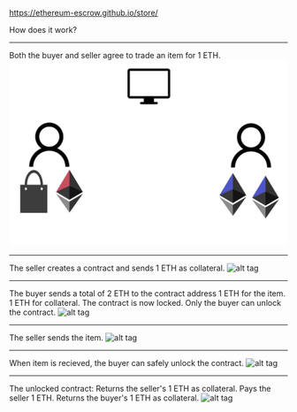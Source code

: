 https://ethereum-escrow.github.io/store/

How does it work?

-----------

Both the buyer and seller agree to trade an item for 1 ETH.
![alt tag](./images/1_agree.png)

-----------------

The seller creates a contract and sends 1 ETH as collateral.
![alt tag](./images/2_sell.png")

-----------------

The buyer sends a total of 2 ETH to the contract address
1 ETH for the item.
1 ETH for collateral.
The contract is now locked.
Only the buyer can unlock the contract.
![alt tag](./images/3_buy.png")

-----------------

The seller sends the item.
![alt tag](./images/4_send.png")

-----------------

When item is recieved,
the buyer can safely unlock the contract.
![alt tag](./images/5_recieve.png")

-----------------

The unlocked contract:
Returns the seller's 1 ETH as collateral.
Pays the seller 1 ETH.
Returns the buyer's 1 ETH as collateral.
![alt tag](./images/6_complete.png")
